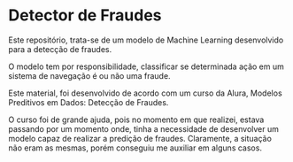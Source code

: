 # Detector de Fraudes

Este repositório, trata-se de um modelo de Machine Learning desenvolvido para a detecção de fraudes.

O modelo tem por responsibilidade, classificar se determinada ação em um sistema de navegação é ou não uma fraude.

Este material, foi desenvolvido de acordo com um curso da Alura, Modelos Preditivos em Dados: Detecção de Fraudes.

O curso foi de grande ajuda, pois no momento em que realizei, estava passando por um momento onde, tinha a necessidade de desenvolver um modelo capaz de realizar a predição de fraudes. Claramente, a situação não eram as mesmas, porém conseguiu me auxiliar em alguns casos.
